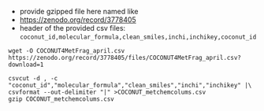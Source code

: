 - provide gzipped file here named like 
- https://zenodo.org/record/3778405
- header of the provided csv files:
`coconut_id,molecular_formula,clean_smiles,inchi,inchikey,coconut_id`

```
wget -O COCONUT4MetFrag_april.csv https://zenodo.org/record/3778405/files/COCONUT4MetFrag_april.csv?download=1

csvcut -d , -c "coconut_id","molecular_formula","clean_smiles","inchi","inchikey" |\
csvformat --out-delimiter "|" >COCONUT_metchemcolums.csv
gzip COCONUT_metchemcolums.csv

```

